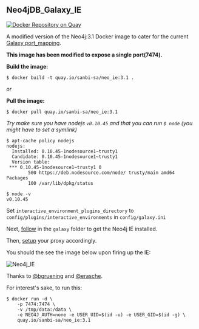 ## Neo4jDB_Galaxy_IE

[![Docker Repository on Quay](https://quay.io/repository/sanbi-sa/neo_ie/status "Docker Repository on Quay")](https://quay.io/repository/sanbi-sa/neo_ie)

A modified version of the Neo4j:3.1 Docker image to cater for the current [Galaxy port_mapping](https://github.com/galaxyproject/galaxy/blob/dev/lib/galaxy/web/base/interactive_environments.py#L381).

**This image has been modified to expose a single port(7474).**

**Build the image:**

```
$ docker build -t quay.io/sanbi-sa/neo_ie:3.1 .
```

*or*

**Pull the image:**

```
$ docker pull quay.io/sanbi-sa/neo_ie:3.1
```

*Try make sure you have nodejs `v0.10.45` and that you can run `$ node` (you might have to set a symlink)*

```
$ apt-cache policy nodejs
nodejs:
  Installed: 0.10.45-1nodesource1~trusty1
  Candidate: 0.10.45-1nodesource1~trusty1
  Version table:
 *** 0.10.45-1nodesource1~trusty1 0
        500 https://deb.nodesource.com/node/ trusty/main amd64 Packages
        100 /var/lib/dpkg/status
```


```
$ node -v
v0.10.45
```
Set `interactive_environment_plugins_directory` to `config/plugins/interactive_environments` in `config/galaxy.ini`

Next, [follow](galaxy/README.md) in the `galaxy` folder to get the Neo4j IE installed.

Then, [setup](https://docs.galaxyproject.org/en/master/admin/interactive_environments.html#setting-up-the-proxy) your proxy accordingly.

You should the see the image below upon firing up the IE:

![Neo4j_IE](https://raw.githubusercontent.com/thobalose/neo4j_galaxy_ie/master/neo4j_ie.png)

Thanks to [@bgruening](https://github.com/bgruening) and [@erasche](https://github.com/erasche).

For interest's sake, to run this:

```
$ docker run -d \
    -p 7474:7474 \
    -v /tmp/data:/data \
    -e NEO4J_AUTH=none -e USER_UID=$(id -u) -e USER_GID=$(id -g) \
    quay.io/sanbi-sa/neo_ie:3.1
```
